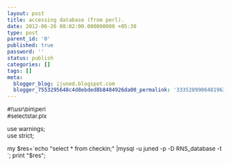 ```yaml
---
layout: post
title: accessing database (from perl).
date: 2012-06-26 08:02:00.000000000 +05:30
type: post
parent_id: '0'
published: true
password: ''
status: publish
categories: []
tags: []
meta:
  blogger_blog: ijuned.blogspot.com
  blogger_7553295648c4d8ebded8b8484926da00_permalink: '3335289986481963469'
---
```

<div dir="ltr" style="text-align:left;">
<div class="MsoNormal"><span style="font-size:10pt;">#!\usr\bin\perl</span><br /><span style="font-size:10pt;">#selectstar.plx</span></p>
<p><span style="font-size:10pt;">use warnings;</span><br /><span style="font-size:10pt;">use strict;</span></p>
<p><span style="font-size:10pt;">my $res=`echo "select * from checkin;" |mysql -u juned -p -D RNS_database -t `; print "$res";</span></div>
</div>
